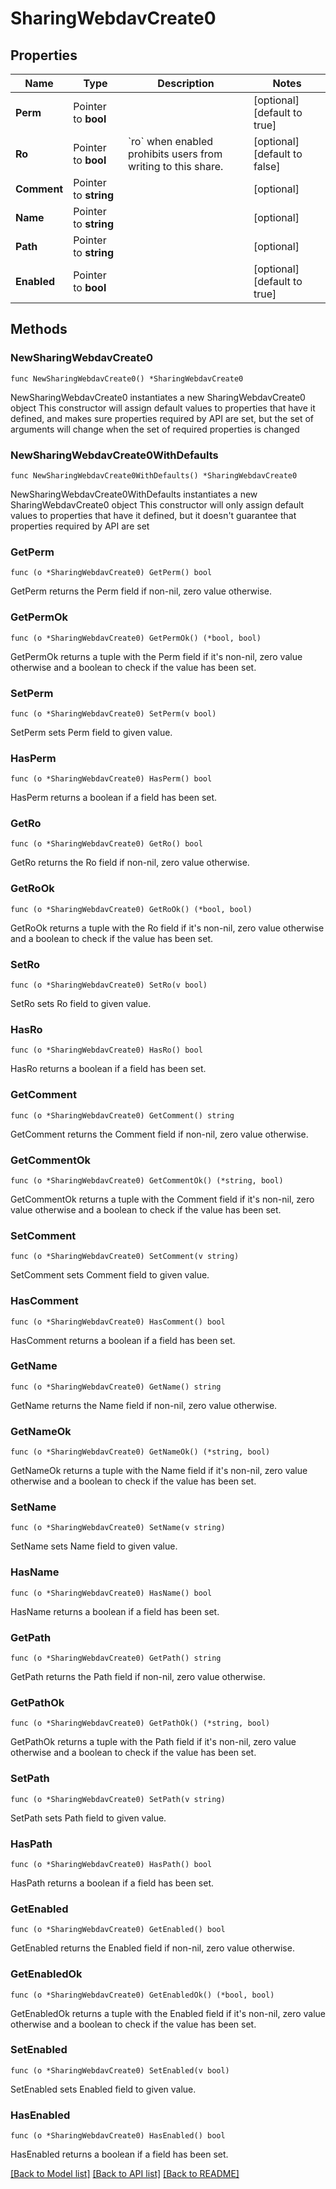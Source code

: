 # SharingWebdavCreate0

## Properties

Name | Type | Description | Notes
------------ | ------------- | ------------- | -------------
**Perm** | Pointer to **bool** |  | [optional] [default to true]
**Ro** | Pointer to **bool** | &#x60;ro&#x60; when enabled prohibits users from writing to this share. | [optional] [default to false]
**Comment** | Pointer to **string** |  | [optional] 
**Name** | Pointer to **string** |  | [optional] 
**Path** | Pointer to **string** |  | [optional] 
**Enabled** | Pointer to **bool** |  | [optional] [default to true]

## Methods

### NewSharingWebdavCreate0

`func NewSharingWebdavCreate0() *SharingWebdavCreate0`

NewSharingWebdavCreate0 instantiates a new SharingWebdavCreate0 object
This constructor will assign default values to properties that have it defined,
and makes sure properties required by API are set, but the set of arguments
will change when the set of required properties is changed

### NewSharingWebdavCreate0WithDefaults

`func NewSharingWebdavCreate0WithDefaults() *SharingWebdavCreate0`

NewSharingWebdavCreate0WithDefaults instantiates a new SharingWebdavCreate0 object
This constructor will only assign default values to properties that have it defined,
but it doesn't guarantee that properties required by API are set

### GetPerm

`func (o *SharingWebdavCreate0) GetPerm() bool`

GetPerm returns the Perm field if non-nil, zero value otherwise.

### GetPermOk

`func (o *SharingWebdavCreate0) GetPermOk() (*bool, bool)`

GetPermOk returns a tuple with the Perm field if it's non-nil, zero value otherwise
and a boolean to check if the value has been set.

### SetPerm

`func (o *SharingWebdavCreate0) SetPerm(v bool)`

SetPerm sets Perm field to given value.

### HasPerm

`func (o *SharingWebdavCreate0) HasPerm() bool`

HasPerm returns a boolean if a field has been set.

### GetRo

`func (o *SharingWebdavCreate0) GetRo() bool`

GetRo returns the Ro field if non-nil, zero value otherwise.

### GetRoOk

`func (o *SharingWebdavCreate0) GetRoOk() (*bool, bool)`

GetRoOk returns a tuple with the Ro field if it's non-nil, zero value otherwise
and a boolean to check if the value has been set.

### SetRo

`func (o *SharingWebdavCreate0) SetRo(v bool)`

SetRo sets Ro field to given value.

### HasRo

`func (o *SharingWebdavCreate0) HasRo() bool`

HasRo returns a boolean if a field has been set.

### GetComment

`func (o *SharingWebdavCreate0) GetComment() string`

GetComment returns the Comment field if non-nil, zero value otherwise.

### GetCommentOk

`func (o *SharingWebdavCreate0) GetCommentOk() (*string, bool)`

GetCommentOk returns a tuple with the Comment field if it's non-nil, zero value otherwise
and a boolean to check if the value has been set.

### SetComment

`func (o *SharingWebdavCreate0) SetComment(v string)`

SetComment sets Comment field to given value.

### HasComment

`func (o *SharingWebdavCreate0) HasComment() bool`

HasComment returns a boolean if a field has been set.

### GetName

`func (o *SharingWebdavCreate0) GetName() string`

GetName returns the Name field if non-nil, zero value otherwise.

### GetNameOk

`func (o *SharingWebdavCreate0) GetNameOk() (*string, bool)`

GetNameOk returns a tuple with the Name field if it's non-nil, zero value otherwise
and a boolean to check if the value has been set.

### SetName

`func (o *SharingWebdavCreate0) SetName(v string)`

SetName sets Name field to given value.

### HasName

`func (o *SharingWebdavCreate0) HasName() bool`

HasName returns a boolean if a field has been set.

### GetPath

`func (o *SharingWebdavCreate0) GetPath() string`

GetPath returns the Path field if non-nil, zero value otherwise.

### GetPathOk

`func (o *SharingWebdavCreate0) GetPathOk() (*string, bool)`

GetPathOk returns a tuple with the Path field if it's non-nil, zero value otherwise
and a boolean to check if the value has been set.

### SetPath

`func (o *SharingWebdavCreate0) SetPath(v string)`

SetPath sets Path field to given value.

### HasPath

`func (o *SharingWebdavCreate0) HasPath() bool`

HasPath returns a boolean if a field has been set.

### GetEnabled

`func (o *SharingWebdavCreate0) GetEnabled() bool`

GetEnabled returns the Enabled field if non-nil, zero value otherwise.

### GetEnabledOk

`func (o *SharingWebdavCreate0) GetEnabledOk() (*bool, bool)`

GetEnabledOk returns a tuple with the Enabled field if it's non-nil, zero value otherwise
and a boolean to check if the value has been set.

### SetEnabled

`func (o *SharingWebdavCreate0) SetEnabled(v bool)`

SetEnabled sets Enabled field to given value.

### HasEnabled

`func (o *SharingWebdavCreate0) HasEnabled() bool`

HasEnabled returns a boolean if a field has been set.


[[Back to Model list]](../README.md#documentation-for-models) [[Back to API list]](../README.md#documentation-for-api-endpoints) [[Back to README]](../README.md)


